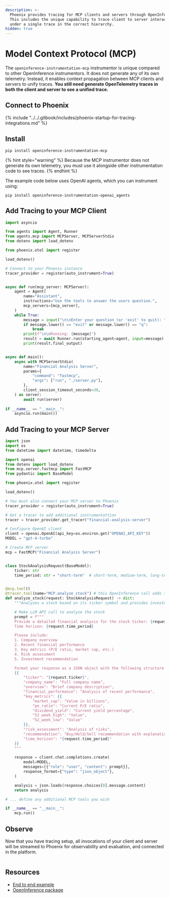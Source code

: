 ```yaml
---
description: >-
  Phoenix provides tracing for MCP clients and servers through OpenInference.
  This includes the unique capability to trace client to server interactions
  under a single trace in the correct hierarchy.
hidden: true
---
```


# Model Context Protocol (MCP)

The `openinference-instrumentation-mcp` instrumentor is unique compared to other OpenInference instrumentors. It does not generate any of its own telemetry. Instead, it enables context propagation between MCP clients and servers to unify traces. **You still need generate OpenTelemetry traces in both the client and server to see a unified trace.**

## Connect to Phoenix

{% include "../../.gitbook/includes/phoenix-startup-for-tracing-integrations.md" %}

## Install

```shell
pip install openinference-instrumentation-mcp
```

{% hint style="warning" %}
Because the MCP instrumentor does not generate its own telemetry, you must use it alongside other instrumentation code to see traces.
{% endhint %}

The example code below uses OpenAI agents, which you can instrument using:

```
pip install openinference-instrumentation-openai_agents
```

## Add Tracing to your MCP Client

```python
import asyncio

from agents import Agent, Runner
from agents.mcp import MCPServer, MCPServerStdio
from dotenv import load_dotenv

from phoenix.otel import register

load_dotenv()

# Connect to your Phoenix instance
tracer_provider = register(auto_instrument=True)


async def run(mcp_server: MCPServer):
    agent = Agent(
        name="Assistant",
        instructions="Use the tools to answer the users question.",
        mcp_servers=[mcp_server],
    )
    while True:
        message = input("\n\nEnter your question (or 'exit' to quit): ")
        if message.lower() == "exit" or message.lower() == "q":
            break
        print(f"\n\nRunning: {message}")
        result = await Runner.run(starting_agent=agent, input=message)
        print(result.final_output)


async def main():
    async with MCPServerStdio(
        name="Financial Analysis Server",
        params={
            "command": "fastmcp",
            "args": ["run", "./server.py"],
        },
        client_session_timeout_seconds=30,
    ) as server:
        await run(server)
        
if __name__ == "__main__":
    asyncio.run(main())
```

## Add Tracing to your MCP Server

```python
import json
import os
from datetime import datetime, timedelta

import openai
from dotenv import load_dotenv
from mcp.server.fastmcp import FastMCP
from pydantic import BaseModel

from phoenix.otel import register

load_dotenv()

# You must also connect your MCP server to Phoenix
tracer_provider = register(auto_instrument=True)

# Get a tracer to add additional instrumentattion
tracer = tracer_provider.get_tracer("financial-analysis-server")

# Configure OpenAI client
client = openai.OpenAI(api_key=os.environ.get("OPENAI_API_KEY"))
MODEL = "gpt-4-turbo"

# Create MCP server
mcp = FastMCP("Financial Analysis Server")


class StockAnalysisRequest(BaseModel):
    ticker: str
    time_period: str = "short-term"  # short-term, medium-term, long-term


@mcp.tool()
@tracer.tool(name="MCP.analyze_stock") # this OpenInference call adds tracing to this method
def analyze_stock(request: StockAnalysisRequest) -> dict:
    """Analyzes a stock based on its ticker symbol and provides investment recommendations."""

    # Make LLM API call to analyze the stock
    prompt = f"""
    Provide a detailed financial analysis for the stock ticker: {request.ticker}
    Time horizon: {request.time_period}

    Please include:
    1. Company overview
    2. Recent financial performance
    3. Key metrics (P/E ratio, market cap, etc.)
    4. Risk assessment
    5. Investment recommendation

    Format your response as a JSON object with the following structure:
    {{
        "ticker": "{request.ticker}",
        "company_name": "Full company name",
        "overview": "Brief company description",
        "financial_performance": "Analysis of recent performance",
        "key_metrics": {{
            "market_cap": "Value in billions",
            "pe_ratio": "Current P/E ratio",
            "dividend_yield": "Current yield percentage",
            "52_week_high": "Value",
            "52_week_low": "Value"
        }},
        "risk_assessment": "Analysis of risks",
        "recommendation": "Buy/Hold/Sell recommendation with explanation",
        "time_horizon": "{request.time_period}"
    }}
    """

    response = client.chat.completions.create(
        model=MODEL,
        messages=[{"role": "user", "content": prompt}],
        response_format={"type": "json_object"},
    )

    analysis = json.loads(response.choices[0].message.content)
    return analysis

# ... define any additional MCP tools you wish

if __name__ == "__main__":
    mcp.run()
```

## Observe

Now that you have tracing setup, all invocations of your client and server will be streamed to Phoenix for observability and evaluation, and connected in the platform.

<figure><img src="https://camo.githubusercontent.com/8062d60068a541c0f23f35d3f9ccb806fc6108fd2a0dc96408fee6d220d7faa9/68747470733a2f2f73746f726167652e676f6f676c65617069732e636f6d2f6172697a652d70686f656e69782d6173736574732f6173736574732f696d616765732f6d63702d696e737472756d656e746174696f6e2e706e67" alt=""><figcaption></figcaption></figure>

## Resources

* [End to end example](https://github.com/Arize-ai/phoenix/tree/main/tutorials/mcp/tracing_between_mcp_client_and_server)
* [OpenInference package](https://github.com/Arize-ai/openinference/tree/main/python/instrumentation/openinference-instrumentation-mcp)
